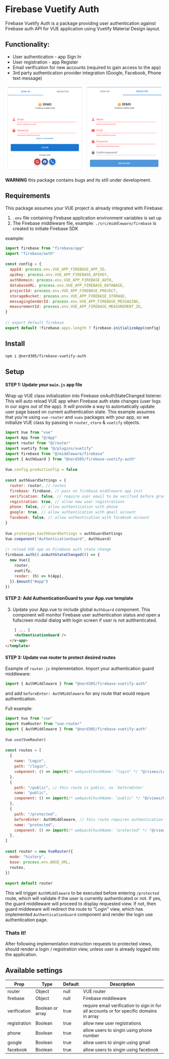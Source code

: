 # Firebase Vuetify Auth

Firebase Vuetify Auth is a package providing user authentication against Firebase auth API for VUE application using Vuetify Material Design layout.

## Functionality:

- User authentication - app Sign In
- User registration - app Register
- Email verification for new accounts (required to gain access to the app)
- 3rd party authentication provider integration (Google, Facebook, Phone text message)

![Login Registration Example](./src/assets/auth-example.png)

**WARNING** this package contains bugs and its still under development.

## Requirements

This package assumes your VUE project is already integrated with Firebase:

1. `.env` file containing Firebase application environment variables is set up
2. The Firebase middleware file, example: `./src/middleware/firebase` is created to initiate Firebase SDK

example:

```javascript
import firebase from "firebase/app"
import "firebase/auth"

const config = {
  appId: process.env.VUE_APP_FIREBASE_APP_ID,
  apiKey: process.env.VUE_APP_FIREBASE_APIKEY,
  authDomain: process.env.VUE_APP_FIREBASE_AUTH,
  databaseURL: process.env.VUE_APP_FIREBASE_DATABASE,
  projectId: process.env.VUE_APP_FIREBASE_PROJECT,
  storageBucket: process.env.VUE_APP_FIREBASE_STORAGE,
  messagingSenderId: process.env.VUE_APP_FIREBASE_MESSAGING,
  measurementId: process.env.VUE_APP_FIREBASE_MEASUREMENT_ID,
}

// export default firebase
export default !firebase.apps.length ? firebase.initializeApp(config) : firebase.app()
```

## Install

```bash
npm i @nerd305/firebase-vuetify-auth
```

## Setup

#### STEP 1: Update your `main.js` app file

Wrap up VUE class initialization into Firebase onAuthStateChanged listener.
This will auto reload VUE app when Firebase auth state changes (user logs in our signs out of the app).
It will provide a way to automatically update user page based on current authentication state.
This example assumes that you're using `vue-router` and `vuex` packages with your app, so we initialize
VUE class by passing in `router`, `store` & `vuetify` objects.

```javascript
import Vue from "vue"
import App from "@/App"
import router from "@/router"
import vuetify from "@/plugins/vuetify"
import firebase from "@/middleware/firebase"
import { AuthGuard } from "@nerd305/firebase-vuetify-auth"

Vue.config.productionTip = false

const authGuardSettings = {
  router: router, // routes
  firebase: firebase, // pass on firebase middleware app init
  verification: false, // require user email to be verified before granting access
  registration: true, // allow new user registrations
  phone: false, // allow authentication with phone
  google: true, // allow authentication with gmail account
  facebook: false, // allow authentication with facebook account
}

Vue.prototype.$authGuardSettings = authGuardSettings
Vue.component("AuthenticationGuard", AuthGuard)

// reload VUE app on Firebase auth state change
firebase.auth().onAuthStateChanged(() => {
  new Vue({
    router,
    vuetify,
    render: (h) => h(App),
  }).$mount("#app")
})
```

#### STEP 2: Add AuthenticationGuard to your App.vue template

3. Update your App.vue to include global `AuthGuard` component.
   This component will monitor Firebase user authentication status and open a fullscreen modal dialog
   with login screen if user is not autthenticated.

```html
    [ ... ]
    <AuthenticationGuard />
  </v-app>
</template>
```

#### STEP 3: Update vue router to protect desired routes

Example of `router.js` implementation. Import your authentication guard middleware:

```javascript
import { AuthMiddleware } from "@nerd305/firebase-vuetify-auth"
```

and add `beforeEnter: AuthMiddleware` for any route that would requre authentication.

Full example:

```javascript
import Vue from "vue"
import VueRouter from "vue-router"
import { AuthMiddleware } from "@nerd305/firebase-vuetify-auth"

Vue.use(VueRouter)

const routes = [
  {
    name: "Login",
    path: "/login",
    component: () => import(/* webpackChunkName: "login" */ "@/views/Login"),
  },
  {
    path: "/public", // this route is public, no `beforeEnter`
    name: "public",
    component: () => import(/* webpackChunkName: "public" */ "@/views/Public.vue"), // example public route
  },
  {
    path: "/protected",
    beforeEnter: AuthMiddleware, // this route requires authentication guard
    name: "protected",
    component: () => import(/* webpackChunkName: "protected" */ "@/views/Protected.vue"), // example protected route
  },
]

const router = new VueRouter({
  mode: "history",
  base: process.env.BASE_URL,
  routes,
})

export default router
```

This will trigger `AuthMiddleware` to be executed before entering `/protected` route, which will validate if the user
is currently authenticated or not. If yes, the guard middleware will proceed to display requested view. If not, then guard middeware
will redirect the route to "Login" view, which has implemented `AuthenticationGuard` component and render the login use authentication page.

### Thats it!

After following implementation instruction requests to protected views, should render a login / registration view, unless user is already logged into the application.

## Available settings

| Prop         | Type             | Default | Description                                                                             |
| ------------ | ---------------- | ------- | --------------------------------------------------------------------------------------- |
| router       | Object           | null    | VUE router                                                                              |
| firebase     | Object           | null    | Firebase middleware                                                                     |
| verification | Boolean or array | true    | require email verification to sign in for all accounts or for specific domains in array |
| registration | Boolean          | true    | allow new user registrations                                                            |
| phone        | Boolean          | true    | allow users to singin using phone number                                                |
| google       | Boolean          | true    | allow users to singin using gmail                                                       |
| facebook     | Boolean          | true    | allow users to singin using facebook                                                    |
